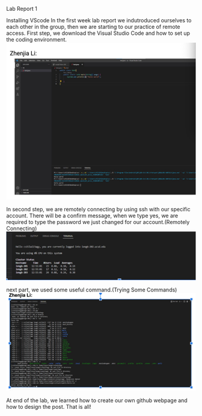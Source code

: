 Lab Report 1

Installing VScode
In the first week lab report we indutroduced ourselves to each other in the group, then we are starting to our practice of remote access.
First step, we download the Visual Studio Code and how to set up the coding environment.
![Image](WechatIMG17.jpeg)

In second step, we are remotely connecting by using ssh with our specific account. There will be a confirm message, when we type yes, we are required to type the password we just changed for our account.(Remotely Connecting)
![Image](lab1.png)

next part, we used some useful command.(Trying Some Commands)
![Image](WechatIMG19.jpeg)

At end of the lab, we learned how to create our own github webpage and how to design the post. That is all!
